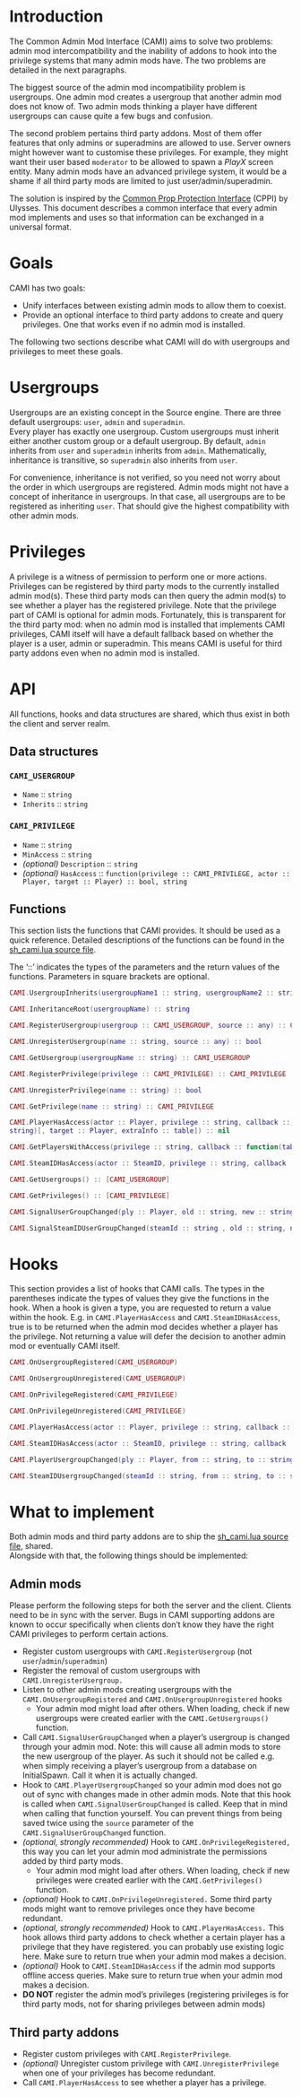 # Introduction
The Common Admin Mod Interface (CAMI) aims to solve two problems: admin mod intercompatibility and the inability of addons to hook into the privilege systems that many admin mods have. The two problems are detailed in the next paragraphs.

The biggest source of the admin mod incompatibility problem is usergroups. One admin mod creates a usergroup that another admin mod does not know of. Two admin mods thinking a player have different usergroups can cause quite a few bugs and confusion.

The second problem pertains third party addons. Most of them offer features that only admins or superadmins are allowed to use. Server owners might however want to customise these privileges. For example, they might want their user based `moderator` to be allowed to spawn a _PlayX_ screen entity. Many admin mods have an advanced privilege system, it would be a shame if all third party mods are limited to just user/admin/superadmin.

The solution is inspired by the [Common Prop Protection Interface](ulyssesmod.net/archive/CPPI_v1-3.pdf) (CPPI) by Ulysses. This document describes a common interface that every admin mod implements and uses so that information can be exchanged in a universal format.

# Goals
CAMI has two goals:
- Unify interfaces between existing admin mods to allow them to coexist.
- Provide an optional interface to third party addons to create and query privileges. One that works even if no admin mod is installed.

The following two sections describe what CAMI will do with usergroups and privileges to meet these goals.

# Usergroups
Usergroups are an existing concept in the Source engine. There are three default usergroups: `user`, `admin` and `superadmin`.  
Every player has exactly one usergroup. Custom usergroups must inherit either another custom group or a default usergroup. By default, `admin` inherits from `user` and `superadmin` inherits from `admin`. Mathematically, inheritance is transitive, so `superadmin` also inherits from `user`.

For convenience, inheritance is not verified, so you need not worry about the order in which usergroups are registered. Admin mods might not have a concept of inheritance in usergroups. In that case, all usergroups are to be registered as inheriting `user`. That should give the highest compatibility with other admin mods.

# Privileges
A privilege is a witness of permission to perform one or more actions. Privileges can be registered by third party mods to the currently installed admin mod(s). These third party mods can then query the admin mod(s) to see whether a player has the registered privilege. Note that the privilege part of CAMI is optional for admin mods. Fortunately, this is transparent for the third party mod: when no admin mod is installed that implements CAMI privileges, CAMI itself will have a default fallback based on whether the player is a user, admin or superadmin. This means CAMI is useful for third party addons even when no admin mod is installed.

# API
All functions, hooks and data structures are shared, which thus exist in both the client and server realm.

## Data structures

### `CAMI_USERGROUP`
- `Name` :: `string`
- `Inherits` :: `string`

### `CAMI_PRIVILEGE`
- `Name` :: `string`
- `MinAccess` :: `string`
- _(optional)_ `Description` :: `string`
- _(optional)_ `HasAccess` :: `function(privilege :: CAMI_PRIVILEGE, actor :: Player, target :: Player) :: bool, string`

## Functions
This section lists the functions that CAMI provides. It should be used as a quick reference. Detailed descriptions of the functions can be found in the [sh_cami.lua source file](./lua/autorun/sh_cami.lua).

The ‘::’ indicates the types of the parameters and the return values of the functions. Parameters in square brackets are optional.

```lua
CAMI.UsergroupInherits(usergroupName1 :: string, usergroupName2 :: string) :: bool

CAMI.InheritanceRoot(usergroupName) :: string

CAMI.RegisterUsergroup(usergroup :: CAMI_USERGROUP, source :: any) :: CAMI_USERGROUP

CAMI.UnregisterUsergroup(name :: string, source :: any) :: bool

CAMI.GetUsergroup(usergroupName :: string) :: CAMI_USERGROUP

CAMI.RegisterPrivilege(privilege :: CAMI_PRIVILEGE) :: CAMI_PRIVILEGE

CAMI.UnregisterPrivilege(name :: string) :: bool

CAMI.GetPrivilege(name :: string) :: CAMI_PRIVILEGE

CAMI.PlayerHasAccess(actor :: Player, privilege :: string, callback :: function(bool,
string)[, target :: Player, extraInfo :: table]) :: nil

CAMI.GetPlayersWithAccess(privilege :: string, callback :: function(table)[, target :: Player, extraInfo :: Table]) :: nil

CAMI.SteamIDHasAccess(actor :: SteamID, privilege :: string, callback :: function(bool, string)[, target :: SteamID, extraInfo :: table]) :: nil

CAMI.GetUsergroups() :: [CAMI_USERGROUP]

CAMI.GetPrivileges() :: [CAMI_PRIVILEGE]

CAMI.SignalUserGroupChanged(ply :: Player, old :: string, new :: string, source :: any)

CAMI.SignalSteamIDUserGroupChanged(steamId :: string , old :: string, new :: string, source :: any)
```

# Hooks
This section provides a list of hooks that CAMI calls. The types in the parentheses indicate the types of values they give the functions in the hook. When a hook is given a type, you are requested to return a value within the hook. E.g. in `CAMI.PlayerHasAccess` and `CAMI.SteamIDHasAccess`, true is to be returned when the admin mod decides whether a player has the privilege. Not returning a value will defer the decision to another admin mod or eventually CAMI itself.

```lua
CAMI.OnUsergroupRegistered(CAMI_USERGROUP)

CAMI.OnUsergroupUnregistered(CAMI_USERGROUP)

CAMI.OnPrivilegeRegistered(CAMI_PRIVILEGE)

CAMI.OnPrivilegeUnregistered(CAMI_PRIVILEGE)

CAMI.PlayerHasAccess(actor :: Player, privilege :: string, callback :: function(bool, string), target :: Player, extraInfo :: table) :: bool/nil

CAMI.SteamIDHasAccess(actor :: SteamID, privilege :: string, callback :: function(bool, string), target :: Player, extraInfo :: table) :: bool/nil

CAMI.PlayerUsergroupChanged(ply :: Player, from :: string, to :: string, source :: any)

CAMI.SteamIDUsergroupChanged(steamId :: string, from :: string, to :: string, source :: any)
```

# What to implement
Both admin mods and third party addons are to ship the [sh_cami.lua source file](./lua/autorun/sh_cami.lua), shared.  
Alongside with that, the following things should be implemented:

## Admin mods
Please perform the following steps for both the server and the client. Clients need to be in sync with the server. Bugs in CAMI supporting addons are known to occur specifically when clients don’t know they have the right CAMI privileges to perform certain actions.

- Register custom usergroups with `CAMI.RegisterUsergroup` (not `user`/`admin`/`superadmin`)
- Register the removal of custom usergroups with `CAMI.UnregisterUsergroup.`
- Listen to other admin mods creating usergroups with the `CAMI.OnUsergroupRegistered` and `CAMI.OnUsergroupUnregistered` hooks
  - Your admin mod might load after others. When loading, check if new usergroups were created earlier with the `CAMI.GetUsergroups()` function.
- Call `CAMI.SignalUserGroupChanged` when a player’s usergroup is changed through your admin mod. Note: this will cause all admin mods to store the new usergroup of the player. As such it should not be called e.g. when simply receiving a player’s usergroup from a database on InitialSpawn. Call it when it is actually changed.
- Hook to `CAMI.PlayerUsergroupChanged` so your admin mod does not go out of sync with changes made in other admin mods. Note that this hook is called when `CAMI.SignalUserGroupChanged` is called. Keep that in mind when calling that function yourself. You can prevent things from being saved twice using the `source` parameter of the `CAMI.SignalUserGroupChanged` function.
- _(optional, strongly recommended)_ Hook to `CAMI.OnPrivilegeRegistered,` this way you can let your admin mod administrate the permissions added by third party mods.
  - Your admin mod might load after others. When loading, check if new privileges were created earlier with the `CAMI.GetPrivileges()` function.
- _(optional)_ Hook to `CAMI.OnPrivilegeUnregistered.` Some third party mods might want to remove privileges once they have become redundant.
- _(optional, strongly recommended)_ Hook to `CAMI.PlayerHasAccess.` This hook allows third party addons to check whether a certain player has a privilege that they have registered. you can probably use existing logic here. Make sure to return true when your admin mod makes a decision.
- _(optional)_ Hook to `CAMI.SteamIDHasAccess` if the admin mod supports offline access queries. Make sure to return true when your admin mod makes a decision.
- **DO NOT** register the admin mod’s privileges (registering privileges is for third party mods, not for sharing privileges between admin mods)
## Third party addons
- Register custom privileges with `CAMI.RegisterPrivilege`.
- _(optional)_ Unregister custom privilege with `CAMI.UnregisterPrivilege` when one of your privileges has become redundant.
- Call `CAMI.PlayerHasAccess` to see whether a player has a privilege.
